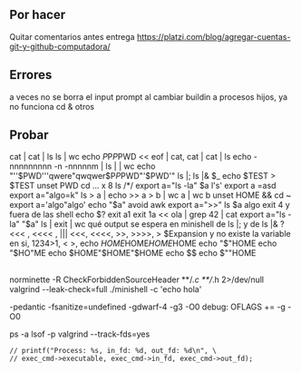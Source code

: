 
## Por hacer
Quitar comentarios antes entrega
https://platzi.com/blog/agregar-cuentas-git-y-github-computadora/


## Errores
a veces no se borra el input prompt
al cambiar buildin a procesos hijos, ya no funciona cd & otros

## Probar
cat | cat | ls
ls | wc
echo $P$P$P$PWD
<< eof | cat, cat | cat | ls
echo -nnnnnnnnn -n -nnnnnm
|
ls | | wc
echo "''$PWD'''qwere"qwqwer$P$P$PWD"'$PWD'"
ls |;
ls |&
$_
echo $TEST > $TEST
unset PWD
cd ... x 8
ls /*/
export a="ls -la"
$a
l's'
export a =asd
export a="algo=k"
ls > a | echo >> a > b | wc a | wc b
unset HOME && cd ~
export a='algo"algo'
echo "$a"
avoid awk
export a=">>"
ls $a algo
exit 4 y fuera de las shell echo $?
exit a1
exit 1a
<< ola | grep 42 | cat
export a="ls -la"
"$a"
ls | exit | wc
qué output se espera en minishell de ls |;  y de ls |& ?
<<< ,  <<<< , |||
<<<, <<<<, >>, >>>>, > $Expansion y no existe la variable en si, 1234>1, < >,
echo $HOME$HOME$HOME$HOME
echo "$"HOME
echo "$HO"ME
echo $HOME"$HOME"$HOME
echo $$
echo $""HOME

##
norminette -R CheckForbiddenSourceHeader **/*.c **/*.h 2>/dev/null
valgrind --leak-check=full ./minishell -c 'echo hola'

-pedantic -fsanitize=undefined -gdwarf-4 -g3 -O0 debug: OFLAGS += -g -O0

ps -a
lsof -p <pid>
valgrind  --track-fds=yes

	// printf("Process: %s, in_fd: %d, out_fd: %d\n", \
	// exec_cmd->executable, exec_cmd->in_fd, exec_cmd->out_fd);
